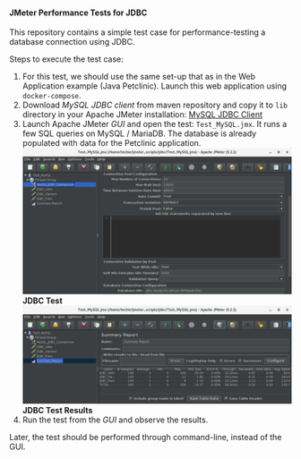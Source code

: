 #### JMeter Performance Tests for JDBC
This repository contains a simple test case for performance-testing a database connection using JDBC.

Steps to execute the test case:

1. For this test, we should use the same set-up that as in the Web Application example (Java Petclinic). Launch this web application using `docker-compose`.
2. Download *MySQL JDBC client* from maven repository and copy it to `lib` directory in your Apache JMeter installation: [MySQL JDBC Client](https://repo1.maven.org/maven2/mysql/mysql-connector-java/8.0.19/mysql-connector-java-8.0.19.jar)
3. Launch Apache JMeter *GUI* and open the test: `Test_MySQL.jmx`. It runs a few SQL queries on MySQL / MariaDB. The database is already populated with data for the Petclinic application.
![JDBC Test](https://github.com/techyugadi/jmeter_scripts/blob/master/img/jmeter04.png) 
**JDBC Test**
![JDBC Test Results](https://github.com/techyugadi/jmeter_scripts/blob/master/img/jmeter05.png) 
**JDBC Test Results**
4. Run the test from the *GUI* and observe the results.

Later, the test should be performed through command-line, instead of the GUI.
